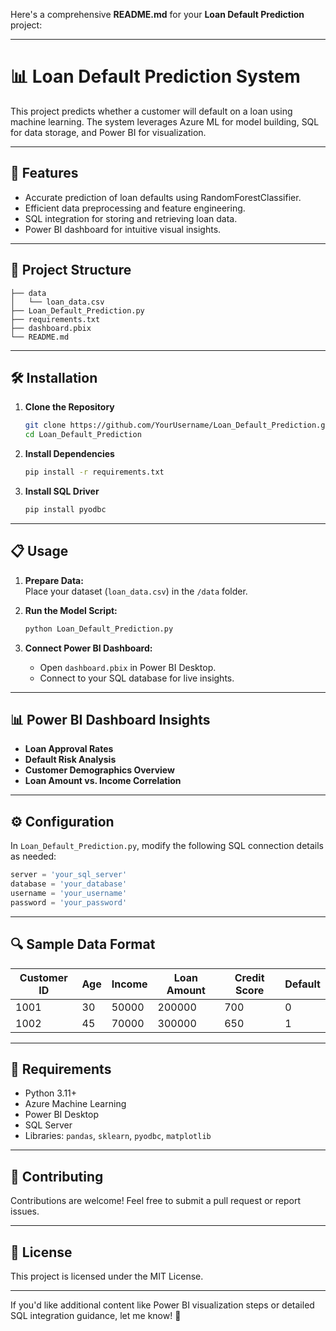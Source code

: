 Here's a comprehensive **README.md** for your **Loan Default Prediction** project:

---

# 📊 Loan Default Prediction System

This project predicts whether a customer will default on a loan using machine learning. The system leverages Azure ML for model building, SQL for data storage, and Power BI for visualization.

---

## 🚀 Features
- Accurate prediction of loan defaults using RandomForestClassifier.
- Efficient data preprocessing and feature engineering.
- SQL integration for storing and retrieving loan data.
- Power BI dashboard for intuitive visual insights.

---

## 📂 Project Structure
```
├── data
│   └── loan_data.csv
├── Loan_Default_Prediction.py
├── requirements.txt
├── dashboard.pbix
└── README.md
```

---

## 🛠️ Installation

1. **Clone the Repository**
   ```bash
   git clone https://github.com/YourUsername/Loan_Default_Prediction.git
   cd Loan_Default_Prediction
   ```

2. **Install Dependencies**
   ```bash
   pip install -r requirements.txt
   ```

3. **Install SQL Driver**
   ```bash
   pip install pyodbc
   ```

---

## 📋 Usage

1. **Prepare Data:**  
   Place your dataset (`loan_data.csv`) in the `/data` folder.

2. **Run the Model Script:**  
   ```bash
   python Loan_Default_Prediction.py
   ```

3. **Connect Power BI Dashboard:**  
   - Open `dashboard.pbix` in Power BI Desktop.
   - Connect to your SQL database for live insights.

---

## 📊 Power BI Dashboard Insights
- **Loan Approval Rates**
- **Default Risk Analysis**
- **Customer Demographics Overview**
- **Loan Amount vs. Income Correlation**

---

## ⚙️ Configuration
In `Loan_Default_Prediction.py`, modify the following SQL connection details as needed:

```python
server = 'your_sql_server'
database = 'your_database'
username = 'your_username'
password = 'your_password'
```

---

## 🔍 Sample Data Format
| Customer ID | Age | Income | Loan Amount | Credit Score | Default |
|---------------|-----|--------|-------------|--------------|---------|
| 1001           | 30  | 50000  | 200000       | 700          | 0        |
| 1002           | 45  | 70000  | 300000       | 650          | 1        |

---

## 📜 Requirements
- Python 3.11+
- Azure Machine Learning
- Power BI Desktop
- SQL Server
- Libraries: `pandas`, `sklearn`, `pyodbc`, `matplotlib`

---

## 🤝 Contributing
Contributions are welcome! Feel free to submit a pull request or report issues.

---

## 📄 License
This project is licensed under the MIT License.

---

If you'd like additional content like Power BI visualization steps or detailed SQL integration guidance, let me know! 🚀
